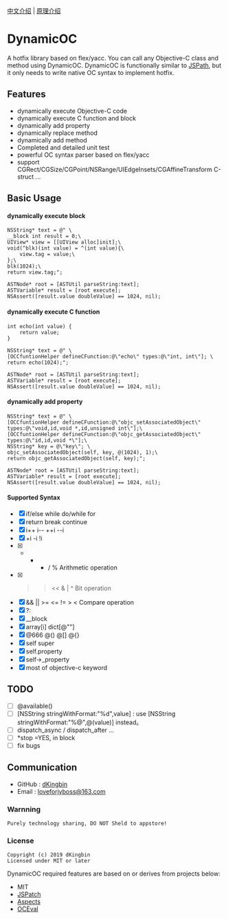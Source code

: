 [中文介绍](https://github.com/dKingbin/DynamicOC/blob/master/README-chs.md) | [原理介绍](https://github.com/dKingbin/DynamicOC/blob/master/principle_chs.md)

# DynamicOC
A hotfix library based on flex/yacc. You can call any Objective-C class and method using DynamicOC.
DynamicOC is functionally similar to [JSPath](https://github.com/bang590/JSPatch), but it only needs to write native OC syntax to implement hotfix.

## Features

- dynamically execute Objective-C code
- dynamically execute C function and block 
- dynamically add property
- dynamically replace method
- dynamically add method
- Completed and detailed unit test
-  powerful OC syntax parser based on flex/yacc
- support CGRect/CGSize/CGPoint/NSRange/UIEdgeInsets/CGAffineTransform C-struct
...

## Basic Usage

####  dynamically execute block 

```
NSString* text = @" \
__block int result = 0;\
UIView* view = [[UIView alloc]init];\
void(^blk)(int value) = ^(int value){\
    view.tag = value;\
};\
blk(1024);\
return view.tag;";

ASTNode* root = [ASTUtil parseString:text];
ASTVariable* result = [root execute];
NSAssert([result.value doubleValue] == 1024, nil);
```

#### dynamically execute C function

```
int echo(int value) {
    return value;
}

NSString* text = @" \
[OCCfuntionHelper defineCFunction:@\"echo\" types:@\"int, int\"]; \
return echo(1024);";

ASTNode* root = [ASTUtil parseString:text];
ASTVariable* result = [root execute];
NSAssert([result.value doubleValue] == 1024, nil);
```

#### dynamically add property

```
NSString* text = @" \
[OCCfuntionHelper defineCFunction:@\"objc_setAssociatedObject\" types:@\"void,id,void *,id,unsigned int\"];\
[OCCfuntionHelper defineCFunction:@\"objc_getAssociatedObject\" types:@\"id,id,void *\"];\
NSString* key = @\"key\"; \
objc_setAssociatedObject(self, key, @(1024), 1);\
return objc_getAssociatedObject(self, key);";

ASTNode* root = [ASTUtil parseString:text];
ASTVariable* result = [root execute];
NSAssert([result.value doubleValue] == 1024, nil);
```

####  Supported Syntax

* [x]  if/else  while do/while for
* [x]  return break continue 
* [x]  i++ i-- ++i --i
* [x]  +i  -i  !i
* [x]  + - * / %     Arithmetic operation
* [x]  >> << & | ^ Bit operation
* [x]  && || >= <= != > < Compare operation
* [x]  ?:
* [x]  __block
* [x] array[i] dict[@""]
* [x] @666  @()  @[]  @{}
* [x] self super
* [x] self.property 
* [x] self->_property
* [x] most of objective-c keyword

## TODO
* [ ] @available()
* [ ] [NSString stringWithFormat:"%d",value] : use [NSString stringWithFormat:"%@",@(value)] instead。
* [ ] dispatch_async / dispatch_after ...
* [ ] *stop =YES, in block
* [ ] fix bugs

## Communication

- GitHub : [dKingbin](https://github.com/dKingbin)
- Email : loveforjyboss@163.com

### Warnning

```
Purely technology sharing, DO NOT Sheld to appstore! 
```

### License

```
Copyright (c) 2019 dKingbin
Licensed under MIT or later
```

DynamicOC required features are based on or derives from projects below:
- MIT
- [JSPatch](https://github.com/bang590/JSPatch)
- [Aspects](https://github.com/steipete/Aspects)
- [OCEval](https://github.com/lilidan/OCEval)
